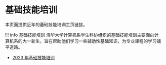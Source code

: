 # 基础技能培训

本页面提供近年的基础技能培训主页链接。

!!! info 基础技能培训
    清华大学计算机系学生科协组织的基础技能培训主要面向计算机系的大一新生，旨在帮助他们学习一些辅助性基础知识，为专业课程的学习铺平道路。

- [2023 年基础技能培训](https://chenmohan1010.github.io/basic-tutorial/)